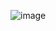![image](https://user-images.githubusercontent.com/66946924/222162095-893d9a05-f24b-4183-a30a-7339653608fb.png)
